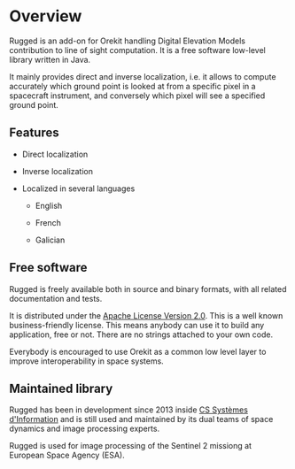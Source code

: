<!--- Copyright 2013-2014 CS Systèmes d'Information
  Licensed under the Apache License, Version 2.0 (the "License");
  you may not use this file except in compliance with the License.
  You may obtain a copy of the License at
  
    http://www.apache.org/licenses/LICENSE-2.0
  
  Unless required by applicable law or agreed to in writing, software
  distributed under the License is distributed on an "AS IS" BASIS,
  WITHOUT WARRANTIES OR CONDITIONS OF ANY KIND, either express or implied.
  See the License for the specific language governing permissions and
  limitations under the License.
-->

Overview
========

  Rugged is an add-on for Orekit handling Digital Elevation Models
  contribution to line of sight computation. It is a free software
  low-level library written in Java.

  It mainly provides direct and inverse localization, i.e. it allows
  to compute accurately which ground point is looked at from a specific
  pixel in a spacecraft instrument, and conversely which pixel will
  see a specified ground point.

Features
--------

  * Direct localization

  * Inverse localization

  * Localized in several languages

    * English

    * French

    * Galician

Free software
-------------

Rugged is freely available both in source and binary formats, with all related
documentation and tests.

It is distributed under the [Apache License Version 2.0](./license.html). This
is a well known business-friendly license. This means anybody can use it to build
any application, free or not. There are no strings attached to your own code.

Everybody is encouraged to use Orekit as a common low level layer to improve
interoperability in space systems.

Maintained library
------------------

Rugged has been in development since 2013 inside [CS Systèmes
d'Information](http://www.c-s.fr/) and is still used and maintained by its dual teams
of space dynamics and image processing experts.

Rugged is used for image processing of the Sentinel 2 missiong at European Space
Agency (ESA).
